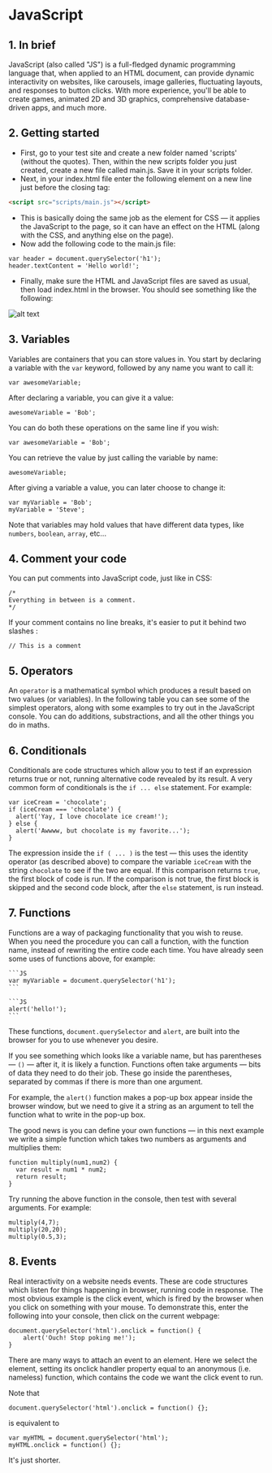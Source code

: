 # JavaScript

## 1. In brief

JavaScript (also called "JS") is a full-fledged dynamic programming language that, when applied to an HTML document, can provide dynamic interactivity on websites, like carousels, image galleries, fluctuating layouts, and responses to button clicks. With more experience, you'll be able to create games, animated 2D and 3D graphics, comprehensive database-driven apps, and much more.

## 2. Getting started

- First, go to your test site and create a new folder named 'scripts' (without the quotes). Then, within the new scripts folder you just created, create a new file called main.js. Save it in your scripts folder.
- Next, in your index.html file enter the following element on a new line just before the closing </body> tag: 
```HTML
<script src="scripts/main.js"></script>
```
- This is basically doing the same job as the <link> element for CSS — it applies the JavaScript to the page, so it can have an effect on the HTML (along with the CSS, and anything else on the page).
- Now add the following code to the main.js file: 
```JS
var header = document.querySelector('h1');
header.textContent = 'Hello world!';
```
- Finally, make sure the HTML and JavaScript files are saved as usual, then load index.html in the browser. You should see something like the following:

![alt text](https://cdn-images-1.medium.com/max/1600/1*cY2ahrsNP_gUtQKYlaUvZw.png "Here's an example.")

## 3. Variables

Variables are containers that you can store values in. You start by declaring a variable with the `var` keyword, followed by any name you want to call it:

```JS
var awesomeVariable;
```

After declaring a variable, you can give it a value:

```JS
awesomeVariable = 'Bob';
```

You can do both these operations on the same line if you wish:

```JS
var awesomeVariable = 'Bob';
```

You can retrieve the value by just calling the variable by name:

```JS
awesomeVariable;
```

After giving a variable a value, you can later choose to change it:

```JS
var myVariable = 'Bob';
myVariable = 'Steve';
```

Note that variables may hold values that have different data types, like `numbers`, `boolean`, `array`, etc...

## 4. Comment your code

You can put comments into JavaScript code, just like in CSS:

```JS
/*
Everything in between is a comment.
*/
```

If your comment contains no line breaks, it's easier to put it behind two slashes :

```JS
// This is a comment
```

## 5. Operators

An `operator` is a mathematical symbol which produces a result based on two values (or variables). In the following table you can see some of the simplest operators, along with some examples to try out in the JavaScript console.
You can do additions, substractions, and all the other things you do in maths.

## 6. Conditionals

Conditionals are code structures which allow you to test if an expression returns true or not, running alternative code revealed by its result. A very common form of conditionals is the `if ... else` statement. For example:

```JS
var iceCream = 'chocolate';
if (iceCream === 'chocolate') {
  alert('Yay, I love chocolate ice cream!');    
} else {
  alert('Awwww, but chocolate is my favorite...');    
}
```

The expression inside the `if ( ... )` is the test — this uses the identity operator (as described above) to compare the variable `iceCream` with the string `chocolate` to see if the two are equal. If this comparison returns `true`, the first block of code is run. If the comparison is not true, the first block is skipped and the second code block, after the `else` statement, is run instead.

## 7. Functions 

Functions are a way of packaging functionality that you wish to reuse. When you need the procedure you can call a function, with the function name, instead of rewriting the entire code each time. You have already seen some uses of functions above, for example:

    ```JS
    var myVariable = document.querySelector('h1');
    ```

    ```JS
    alert('hello!');
    ```

These functions, `document.querySelector` and `alert`, are built into the browser for you to use whenever you desire.

If you see something which looks like a variable name, but has parentheses — `()` — after it, it is likely a function. Functions often take arguments — bits of data they need to do their job. These go inside the parentheses, separated by commas if there is more than one argument.

For example, the `alert()` function makes a pop-up box appear inside the browser window, but we need to give it a string as an argument to tell the function what to write in the pop-up box.

The good news is you can define your own functions — in this next example we write a simple function which takes two numbers as arguments and multiplies them:

```JS
function multiply(num1,num2) {
  var result = num1 * num2;
  return result;
}
```

Try running the above function in the console, then test with several arguments. For example:

```JS
multiply(4,7);
multiply(20,20);
multiply(0.5,3);
```

## 8. Events 

Real interactivity on a website needs events. These are code structures which listen for things happening in browser, running code in response. The most obvious example is the click event, which is fired by the browser when you click on something with your mouse. To demonstrate this, enter the following into your console, then click on the current webpage:

```JS
document.querySelector('html').onclick = function() {
    alert('Ouch! Stop poking me!');
}
```

There are many ways to attach an event to an element. Here we select the <html> element, setting its onclick handler property equal to an anonymous (i.e. nameless) function, which contains the code we want the click event to run.

Note that

```JS
document.querySelector('html').onclick = function() {};
```

is equivalent to

```JS
var myHTML = document.querySelector('html');
myHTML.onclick = function() {};
```

It's just shorter.

